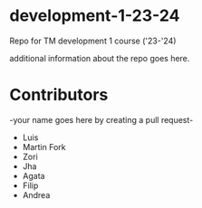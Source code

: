 # development-1-23-24
Repo for TM development 1 course ('23-'24)

additional information about the repo goes here.

# Contributors 

-your name goes here by creating a pull request-
- Luis
- Martin Fork 
- Zori
- Jha 
- Agata
- Filip
- Andrea